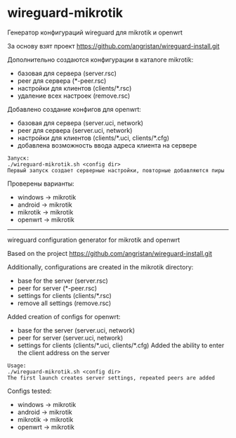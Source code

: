 # wireguard-mikrotik
Генератор конфигураций wireguard для mikrotik и openwrt

За основу взят проект https://github.com/angristan/wireguard-install.git

Дополнительно создаются конфигурации в каталоге mikrotik:
- базовая для сервера (server.rsc)
- peer для сервера (\*-peer.rsc)
- настройки для клиентов (clients/\*.rsc)
- удаление всех настроек (remove.rsc)

Добавлено создание конфигов для openwrt:
- базовая для сервера (server.uci, network)
- peer для сервера (server.uci, network)
- настройки для клиентов (clients/\*.uci, clients/\*.cfg)
- добавлена возможность ввода адреса клиента на сервере

```
Запуск:
./wireguard-mikrotik.sh <config dir>
Первый запуск создает серверные настройки, повторные добавляются пиры
```

Проверены варианты:
- windows -> mikrotik
- android -> mikrotik
- mikrotik -> mikrotik
- openwrt -> mikrotik

----------------------------------------------------

wireguard configuration generator for mikrotik and openwrt

Based on the project https://github.com/angristan/wireguard-install.git

Additionally, configurations are created in the mikrotik directory:
- base for the server (server.rsc)
- peer for server (\*-peer.rsc)
- settings for clients (clients/\*.rsc)
- remove all settings (remove.rsc)

Added creation of configs for openwrt:
- base for the server (server.uci, network)
- peer for server (server.uci, network)
- settings for clients (clients/\*.uci, clients/\*.cfg)
Added the ability to enter the client address on the server

```
Usage:
./wireguard-mikrotik.sh <config dir>
The first launch creates server settings, repeated peers are added
```

Configs tested:
- windows -> mikrotik
- android -> mikrotik
- mikrotik -> mikrotik
- openwrt -> mikrotik

